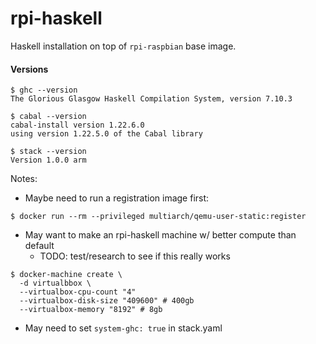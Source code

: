# rpi-haskell

Haskell installation on top of `rpi-raspbian` base image.

#### Versions

```
$ ghc --version
The Glorious Glasgow Haskell Compilation System, version 7.10.3
```

```
$ cabal --version
cabal-install version 1.22.6.0
using version 1.22.5.0 of the Cabal library
```

```
$ stack --version
Version 1.0.0 arm
```

Notes:
* Maybe need to run a registration image first:
```
$ docker run --rm --privileged multiarch/qemu-user-static:register
```

* May want to make an rpi-haskell machine w/ better compute than default
  * TODO: test/research to see if this really works
```
$ docker-machine create \
  -d virtualbbox \
  --virtualbox-cpu-count "4"
  --virtualbox-disk-size "409600" # 400gb
  --virtualbox-memory "8192" # 8gb
```

* May need to set `system-ghc: true` in stack.yaml
